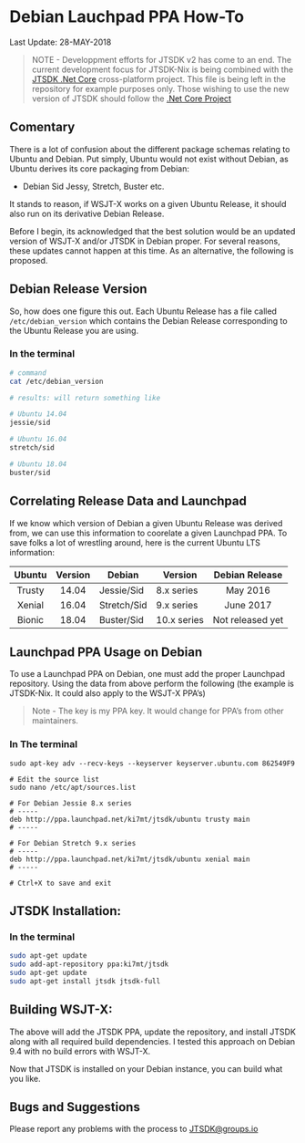 # Debian Lauchpad PPA How-To

Last Update: 28-MAY-2018

> NOTE - Developpment efforts for JTSDK v2 has come to an end. The current development focus for JTSDK-Nix is being combined with the [JTSDK .Net Core](https://github.com/KI7MT/jtsdk-dotnet-core) cross-platform project. This file is being left in the repository for example purposes only. Those wishing to use the new version of JTSDK should follow the [.Net Core Project](https://github.com/KI7MT/jtsdk-dotnet-core)

## Comentary
There is a lot of confusion about the different package schemas relating to
Ubuntu and Debian. Put simply, Ubuntu would not exist without Debian, as Ubuntu
derives its core packaging from Debian:

* Debian Sid Jessy, Stretch, Buster etc.

It stands to reason, if WSJT-X works on a given Ubuntu Release, it should also
run on its derivative Debian Release.

Before I begin, its acknowledged that the best solution would be an updated
version of WSJT-X and/or JTSDK in Debian proper. For several reasons, these
updates cannot happen at this time. As an alternative, the following is proposed.

## Debian Release Version
So, how does one figure this out. Each Ubuntu Release has a file called
```/etc/debian_version``` which contains the Debian Release corresponding
to the Ubuntu Release you are using.

### In the terminal
```bash
# command
cat /etc/debian_version

# results: will return something like

# Ubuntu 14.04
jessie/sid

# Ubuntu 16.04
stretch/sid

# Ubuntu 18.04
buster/sid
```

## Correlating Release Data and Launchpad
If we know which version of Debian a given Ubuntu Release was derived from, we
can use this information to coorelate a given Launchpad PPA. To save folks
a lot of wrestling around, here is the current Ubuntu LTS information:

| Ubuntu    | Version  | Debian      | Version     | Debian Release   |
|:---------:|:--------:|------------ |-------------|:----------------:|
| Trusty    | 14.04    | Jessie/Sid  | 8.x series  | May 2016         |
| Xenial    | 16.04    | Stretch/Sid | 9.x series  | June 2017        |
| Bionic    | 18.04    | Buster/Sid | 10.x series | Not released yet |

## Launchpad PPA Usage on Debian
To use a Launchpad PPA on Debian, one must add the proper Launchpad repository.
Using the data from above perform the following (the example is JTSDK-Nix. It could also apply to the WSJT-X PPA’s)

> Note - The key is my PPA key. It would change for PPA’s from other
maintainers.

### In The terminal
```shell
sudo apt-key adv --recv-keys --keyserver keyserver.ubuntu.com 862549F9

# Edit the source list
sudo nano /etc/apt/sources.list

# For Debian Jessie 8.x series
# -----
deb http://ppa.launchpad.net/ki7mt/jtsdk/ubuntu trusty main
# -----

# For Debian Stretch 9.x series
# -----
deb http://ppa.launchpad.net/ki7mt/jtsdk/ubuntu xenial main
# -----

# Ctrl+X to save and exit

```

## JTSDK Installation:

### In the terminal
```bash
sudo apt-get update
sudo add-apt-repository ppa:ki7mt/jtsdk
sudo apt-get update
sudo apt-get install jtsdk jtsdk-full
```

## Building WSJT-X:
The above will add the JTSDK PPA, update the repository, and install JTSDK
along with all required build dependencies. I tested this approach on Debian 9.4
with no build errors with WSJT-X.

Now that JTSDK is installed on your Debian instance, you can build what you like.

## Bugs and Suggestions
Please report any problems with the process to [JTSDK@groups.io](https://groups.io/g/JTSDK)